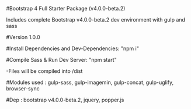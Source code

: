 #Bootstrap 4 Full Starter Package (v4.0.0-beta.2)

Includes complete Bootstrap v4.0.0-beta.2 dev environment with gulp and sass

#Version
1.0.0

#Install Dependencies and Dev-Dependencies:
"npm i"


#Compile Sass & Run Dev Server:
"npm start"

-Files will be compiled into /dist

#Modules used :
gulp-sass, gulp-imagemin, gulp-concat, gulp-uglify, browser-sync

#Dep :
bootstrap v4.0.0-beta.2, jquery, popper.js
